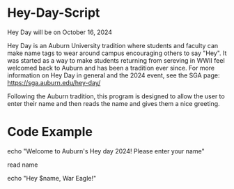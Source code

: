 # Hey-Day-Script
Hey Day will be on October 16, 2024

Hey Day is an Auburn University tradition where students and faculty can make name tags to wear around campus encouraging others to say "Hey". It was started as a way to make students returning from sereving in WWII feel welcomed back to Auburn and has been a tradition ever since. For more information on Hey Day in general and the 2024 event, see the SGA page: https://sga.auburn.edu/hey-day/ 

Following the Auburn tradition, this program is designed to allow the user to enter their name and then reads the name and gives them a nice greeting.

# Code Example
echo "Welcome to Auburn's Hey day 2024! Please enter your name"

read name

echo "Hey $name, War Eagle!"

